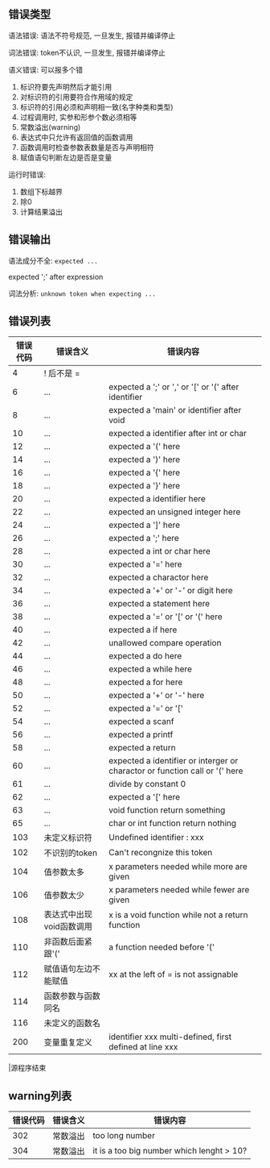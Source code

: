## 错误类型
语法错误:
语法不符号规范, 一旦发生, 报错并编译停止

词法错误:
token不认识, 一旦发生, 报错并编译停止

语义错误:
可以报多个错

1. 标识符要先声明然后才能引用
2. 对标识符的引用要符合作用域的规定
3. 标识符的引用必须和声明相一致(名字种类和类型)
4. 过程调用时, 实参和形参个数必须相等
5. 常数溢出(warning)
6. 表达式中只允许有返回值的函数调用
7. 函数调用时检查参数表数量是否与声明相符
8. 赋值语句判断左边是否是变量

运行时错误:

1. 数组下标越界
2. 除0
3. 计算结果溢出

## 错误输出
语法成分不全: `expected ...`

expected ';' after expression

词法分析: `unknown token when expecting ...`

## 错误列表

|错误代码| 错误含义| 错误内容|
|--------|---------| --------|
| 4 | ! 后不是 = | 
| 6 | ... | expected a ';' or ',' or '[' or '(' after identifier|
| 8 | ... | expected a 'main' or identifier after void |
| 10 | ... | expected a identifier after int or char |
| 12 | ... | expected a '(' here | 
| 14 | ... | expected a ')' here | 
| 16 | ... | expected a '{' here|
| 18 | ... | expected a '}' here |
| 20 | ... | expected a identifier here |
| 22 | ... | expected an unsigned integer here |
| 24 | ... | expected a ']' here |
| 26 | ... | expected a ';' here |
| 28 | ... | expected a int or char here |
| 30 | ... | expected a '=' here |
| 32 | ... | expected a charactor here |
| 34 | ... | expected a '+' or '-' or digit here |
| 36 | ... | expected a statement here |
| 38 | ... | expected a '=' or '[' or '(' here |
| 40 | ... | expected a if here |
| 42 | ... | unallowed compare operation |
| 44 | ... | expected a do here |
| 46 | ... | expected a while here |
| 48 | ... | expected a for here |
| 50 | ... | expected a '+' or '-' here |
| 52 | ... | expected a '=' or '[' |
| 54 | ... | expected a scanf |
| 56 | ... | expected a printf |
| 58 | ... | expected a return |
| 60 | ... | expected a identifier or interger or charactor or function call or '(' here |
| 61 | ... | divide by constant 0 |
| 62 | ... | expected a '[' here |
| 63 | ... | void function return something |
| 65 | ... | char or int function return nothing |
| 103 | 未定义标识符| Undefined identifier : xxx|
| 102 | 不识别的token| Can't recongnize this token |
| 104 | 值参数太多 | x parameters needed while more are given |
| 106 | 值参数太少 | x parameters needed while fewer are given |
| 108 | 表达式中出现void函数调用 | x is a void function while not a return function |
| 110 | 非函数后面紧跟'(' | a function needed before '(' |
| 112 | 赋值语句左边不能赋值 | xx at the left of = is not assignable |
| 114 | 函数参数与函数同名 |
| 116 | 未定义的函数名 |
| 200 | 变量重复定义| identifier xxx multi-defined, first defined at line xxx |

|源程序结束

## warning列表
|错误代码| 错误含义| 错误内容|
|--------|---------| --------|
| 302 | 常数溢出 | too long number |
| 304 | 常数溢出 | it is a too big number which lenght > 10? |
